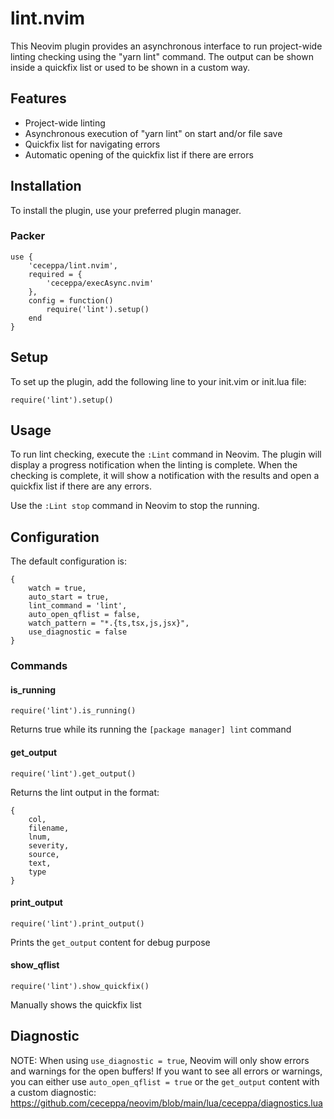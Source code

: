 # lint.nvim

This Neovim plugin provides an asynchronous interface to run project-wide linting checking using the "yarn lint" command.
The output can be shown inside a quickfix list or used to be shown in a custom way.

## Features

- Project-wide linting
- Asynchronous execution of "yarn lint" on start and/or file save
- Quickfix list for navigating errors
- Automatic opening of the quickfix list if there are errors

## Installation

To install the plugin, use your preferred plugin manager.

### Packer

```
use {
    'ceceppa/lint.nvim',
    required = {
        'ceceppa/execAsync.nvim'
    },
    config = function()
        require('lint').setup()
    end
}
```

## Setup

To set up the plugin, add the following line to your init.vim or init.lua file:

```
require('lint').setup()
```

## Usage

To run lint checking, execute the `:Lint` command in Neovim. The plugin will display a progress notification when the linting is complete.
When the checking is complete, it will show a notification with the results and open a quickfix list if there are any errors.

Use the `:Lint stop` command in Neovim to stop the running.

## Configuration

The default configuration is:

```
{
    watch = true,
    auto_start = true,
    lint_command = 'lint',
    auto_open_qflist = false,
    watch_pattern = "*.{ts,tsx,js,jsx}",
    use_diagnostic = false
}
```

### Commands

#### is_running

```
require('lint').is_running()
```

Returns true while its running the `[package manager] lint` command

#### get_output

```
require('lint').get_output()
```

Returns the lint output in the format:

```
{
    col,
    filename,
    lnum,
    severity,
    source,
    text,
    type
}
```

#### print_output

```
require('lint').print_output()
```

Prints the `get_output` content for debug purpose

#### show_qflist

```
require('lint').show_quickfix()
```

Manually shows the quickfix list

## Diagnostic

NOTE: When using `use_diagnostic = true`, Neovim will only show errors and warnings for the open buffers!
If you want to see all errors or warnings, you can either use `auto_open_qflist = true` or the `get_output` content with a custom diagnostic:
https://github.com/ceceppa/neovim/blob/main/lua/ceceppa/diagnostics.lua
